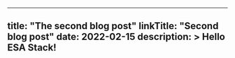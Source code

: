 
---
title: "The second blog post"
linkTitle: "Second blog post"
date: 2022-02-15
description: >
  Hello ESA Stack!
---
